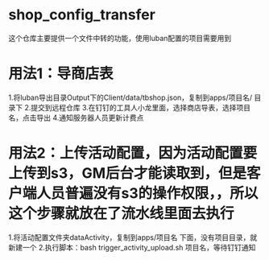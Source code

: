 # shop_config_transfer

这个仓库主要提供一个文件中转的功能，使用luban配置的项目需要用到

# 用法1：导商店表
1.将luban导出目录Output下的Client/data/tbshop.json，复制到apps/项目名/ 目录下
2.提交到远程仓库
3.在钉钉的工具人小龙里面，选择商店导表，选择项目名，点击导出
4.通知服务器人员更新计费点

# 用法2：上传活动配置，因为活动配置要上传到s3，GM后台才能读取到，但是客户端人员普遍没有s3的操作权限，，所以这个步骤就放在了流水线里面去执行
1.将活动配置文件夹dataActivity，复制到apps/项目名 下面，没有项目目录，就新建一个
2.执行脚本：bash trigger_activity_upload.sh 项目名，等待钉钉通知